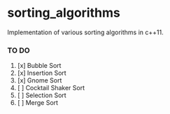 # sorting_algorithms
Implementation of various sorting algorithms in c++11.
### TO DO
1. [x] Bubble Sort
2. [x] Insertion Sort
3. [x] Gnome Sort
4. [ ] Cocktail Shaker Sort
5. [ ] Selection Sort
6. [ ] Merge Sort

